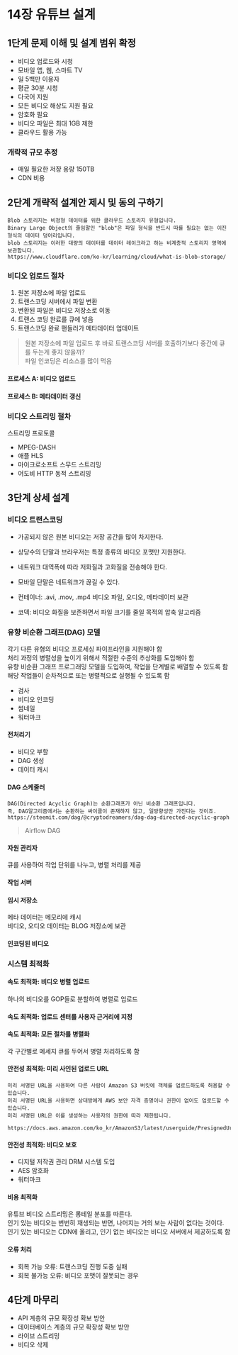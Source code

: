 # 14장 유튜브 설계

## 1단계 문제 이해 및 설계 범위 확정

- 비디오 업로드와 시청
- 모바일 앱, 웹, 스마트 TV
- 일 5백만 이용자
- 평균 30분 시청
- 다국어 지원
- 모든 비디오 해상도 지원 필요
- 암호화 필요
- 비디오 파일은 최대 1GB 제한
- 클라우드 활용 가능

### 개략적 규모 추정

- 매일 필요한 저쟝 용량 150TB
- CDN 비용

## 2단계 개략적 설계안 제시 및 동의 구하기

```
Blob 스토리지는 비정형 데이터를 위한 클라우드 스토리지 유형입니다. 
Binary Large Object의 줄임말인 "blob"은 파일 형식을 반드시 따를 필요는 없는 이진 형식의 데이터 덩어리입니다. 
blob 스토리지는 이러한 대량의 데이터를 데이터 레이크라고 하는 비계층적 스토리지 영역에 보관합니다.
https://www.cloudflare.com/ko-kr/learning/cloud/what-is-blob-storage/
```

### 비디오 업로드 절차

1. 원본 저장소에 파일 업로드
2. 트랜스코딩 서버에서 파일 변환
3. 변환된 파일은 비디오 저장소로 이동
4. 트랜스 코딩 완료를 큐에 넣음
5. 트랜스코딩 완료 핸들러가 메타데이터 업데이트

> 원본 저장소에 파일 업로드 후 바로 트랜스코딩 서버를 호출하기보다 중간에 큐를 두는게 좋지 않을까?  
> 파일 인코딩은 리소스를 많이 먹음  

#### 프로세스 A: 비디오 업로드

#### 프로세스 B: 메타데이터 갱신

### 비디오 스트리밍 절차

스트리밍 프로토콜
- MPEG-DASH
- 애플 HLS
- 마이크로소프트 스무드 스트리밍
- 어도비 HTTP 동적 스트리밍

## 3단계 상세 설계

### 비디오 트랜스코딩

- 가공되지 않은 원본 비디오는 저장 공간을 많이 차지한다.  
- 상당수의 단말과 브라우저는 특정 종류의 비디오 포맷만 지원한다.  
- 네트워크 대역폭에 따라 저화질과 고화질을 전송해야 한다.
- 모바일 단말은 네트워크가 끊길 수 있다.


- 컨테이너: .avi, .mov, .mp4 비디오 파일, 오디오, 메타데이터 보관
- 코덱: 비디오 화질을 보존하면서 파일 크기를 줄일 목적의 압축 알고리즘

### 유향 비순환 그래프(DAG) 모델

각기 다른 유형의 비디오 프로세싱 파이프라인을 지원해야 함  
처리 과정의 병렬성을 높이기 위해서 적절한 수준의 추상화를 도입해야 함  
유향 비순환 그래프 프로그래밍 모델을 도입하여, 작업을 단계별로 배열할 수 있도록 함  
해당 작업들이 순차적으로 또는 병렬적으로 실행될 수 있도록 함

- 검사
- 비디오 인코딩
- 썸네일
- 워터마크

#### 전처리기

- 비디오 부할
- DAG 생성
- 데이터 캐시

#### DAG 스케줄러

```
DAG(Directed Acyclic Graph)는 순환그래프가 아닌 비순환 그래프입니다.  
즉, DAG알고리즘에서는 순환하는 싸이클이 존재하지 않고, 일방향성만 가진다는 것이죠.  
https://steemit.com/dag/@cryptodreamers/dag-dag-directed-acyclic-graph
```

> Airflow DAG

#### 자원 관리자

큐를 사용하여 작업 단위를 나누고, 병렬 처리를 제공

#### 작업 서버

#### 임시 저장소

메타 데이터는 메모리에 캐시  
비디오, 오디오 데이터는 BLOG 저장소에 보관  

#### 인코딩된 비디오

### 시스템 최적화

#### 속도 최적화: 비디오 병렬 업로드

하나의 비디오를 GOP들로 분할하여 병렬로 업로드  

#### 속도 최적화: 업로드 센터를 사용자 근거리에 지정

#### 속도 최적화: 모든 절차를 병렬화

각 구간별로 메세지 큐를 두어서 병렬 처리하도록 함  

#### 안전성 최적화: 미리 사인된 업로드 URL

```
미리 서명된 URL을 사용하여 다른 사람이 Amazon S3 버킷에 객체를 업로드하도록 허용할 수 있습니다. 
미리 서명된 URL을 사용하면 상대방에게 AWS 보안 자격 증명이나 권한이 없어도 업로드할 수 있습니다. 
미리 서명된 URL은 이를 생성하는 사용자의 권한에 따라 제한됩니다.

https://docs.aws.amazon.com/ko_kr/AmazonS3/latest/userguide/PresignedUrlUploadObject.html
```

#### 안전성 최적화: 비디오 보호

- 디지털 저작권 관리 DRM 시스템 도입
- AES 암호화
- 워터마크

#### 비용 최적화

유튜브 비디오 스트리밍은 롱테일 분포를 따른다.  
인기 있는 비디오는 번번히 재생되는 반면, 나머지는 거의 보는 사람이 없다는 것이다.
인기 있는 비디오는 CDN에 올리고, 인기 없는 비디오는 비디오 서버에서 제공하도록 함  

#### 오류 처리

- 회복 가능 오류: 트랜스코딩 진행 도중 실패
- 회복 불가능 오류: 비디오 포맷이 잘못되는 경우

## 4단계 마무리

- API 계층의 규모 확장성 확보 방안
- 데이터베이스 계층의 규모 확장성 확보 방안
- 라이브 스트리밍
- 비디오 삭제
